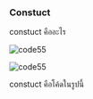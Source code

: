 ### Constuct 

constuct คืออะไร 

![code55](https://media.discordapp.net/attachments/784804366904590388/1079835635776503880/image.png)

![code55](https://media.discordapp.net/attachments/784804366904590388/1080245568888119396/image.png)

constuct คือโค้ดในรูปนี้ 